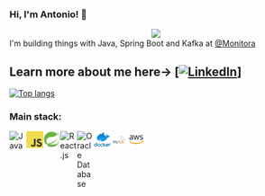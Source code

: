 ### Hi, I'm Antonio! 👋

<img align="right" width="50%" src="http://cdn.lowgif.com/full/0cdbe2e378c7871e-.gif"/>

<br/>I'm building things with Java, Spring Boot and Kafka at [@Monitora](https://www.monitoratec.com.br/en) <br/>

## Learn more about me here-> [[![LinkedIn](https://i.stack.imgur.com/gVE0j.png)]](https://www.linkedin.com/in/agamaral)

[![Top langs](https://github-readme-stats.vercel.app/api/top-langs/?username=agamaral&layout=default&theme=light)](https://github.com/agamaral/github-readme-stats)

### Main stack:

<p>
  <img align="left" alt="Java" width="30px" src="https://user-images.githubusercontent.com/32443720/112219266-83441600-8c03-11eb-86db-9a02da9ea3ef.png" />
    <img align="left"alt="JavaScript"width="30px"src="https://raw.githubusercontent.com/github/explore/80688e429a7d4ef2fca1e82350fe8e3517d3494d/topics/javascript/javascript.png"/>
  <img align="left" alt="Spring Boot" width="30px" src="https://raw.githubusercontent.com/github/explore/80688e429a7d4ef2fca1e82350fe8e3517d3494d/topics/spring-boot/spring-boot.png" />
    <img align="left" alt="React.js" width="30px" src="https://thidu.dev/images/React.svg" />
  <img align="left" alt="Oracle Database" width="30px" src="https://images-na.ssl-images-amazon.com/images/I/41QodfboFdL.png" />
<img align="left" alt="Docker" width="30px" src="https://raw.githubusercontent.com/github/explore/80688e429a7d4ef2fca1e82350fe8e3517d3494d/topics/docker/docker.png" />
<img align="left" alt="Mysql" width="30px" src="https://raw.githubusercontent.com/github/explore/80688e429a7d4ef2fca1e82350fe8e3517d3494d/topics/mysql/mysql.png" />
<img align="left" alt="AWS" width="30px" src="https://raw.githubusercontent.com/github/explore/fbceb94436312b6dacde68d122a5b9c7d11f9524/topics/aws/aws.png" />
</p>
